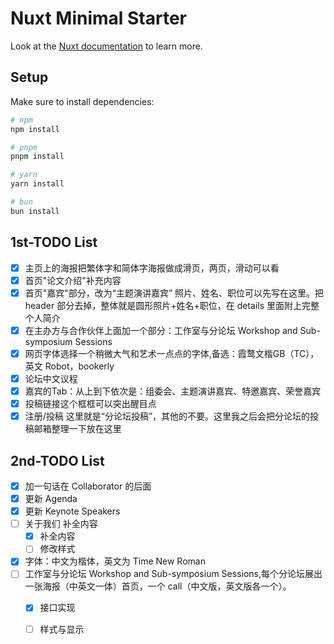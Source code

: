 # Nuxt Minimal Starter

Look at the [Nuxt documentation](https://nuxt.com/docs/getting-started/introduction) to learn more.

## Setup

Make sure to install dependencies:

```bash
# npm
npm install

# pnpm
pnpm install

# yarn
yarn install

# bun
bun install
```

## 1st-TODO List

 - [x] 主页上的海报把繁体字和简体字海报做成滑页，两页，滑动可以看
 - [x] 首页"论文介绍"补充内容
 - [x] 首页"嘉宾"部分，改为“主题演讲嘉宾” 照片、姓名、职位可以先写在这里。把 header 部分去掉，整体就是圆形照片+姓名+职位，在 details 里面附上完整个人简介
 - [x] 在主办方与合作伙伴上面加一个部分：工作室与分论坛 Workshop and Sub-symposium Sessions
 - [x] 网页字体选择一个稍微大气和艺术一点点的字体,备选：霞鹜文楷GB（TC），英文 Robot，bookerly
 - [x] 论坛中文议程
 - [x] 嘉宾的Tab：从上到下依次是：组委会、主题演讲嘉宾、特邀嘉宾、荣誉嘉宾
 - [x] 投稿链接这个框框可以突出醒目点
 - [x] 注册/投稿 这里就是“分论坛投稿”，其他的不要。这里我之后会把分论坛的投稿邮箱整理一下放在这里

## 2nd-TODO List
 - [x] 加一句话在 Collaborator 的后面
 - [x] 更新 Agenda
 - [x] 更新 Keynote Speakers 
 - [ ] 关于我们 补全内容
   - [x] 补全内容
   - [ ] 修改样式
 - [x] 字体：中文为楷体，英文为 Time New Roman
 - [ ] 工作室与分论坛 Workshop and Sub-symposium Sessions,每个分论坛展出一张海报（中英文一体）首页，一个 call（中文版，英文版各一个）。
    - [x] 接口实现
    - [ ] 样式与显示

